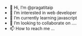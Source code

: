 - 👋 Hi, I’m @pragatitaip
- 👀 I’m interested in web developer
- 🌱 I’m currently learning javascript
- 💞️ I’m looking to collaborate on ....
- 📫 How to reach me ...

<!---
pragatitaip/pragatitaip is a ✨ special ✨ repository because its `README.md` (this file) appears on your GitHub profile.
You can click the Preview link to take a look at your changes.
--->
